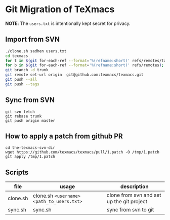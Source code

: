 # Git Migration of TeXmacs

**NOTE**: The `users.txt` is intentionally kept secret for privacy.

## Import from SVN
``` bash
./clone.sh sadhen users.txt
cd texmacs
for t in $(git for-each-ref --format='%(refname:short)' refs/remotes/tags); do git tag ${t/tags\//} $t && git branch -D -r $t; done
for b in $(git for-each-ref --format='%(refname:short)' refs/remotes); do git branch $b refs/remotes/$b && git branch -D -r $b; done
git branch -d trunk
git remote set-url origin  git@github.com:texmacs/texmacs.git
git push --all
git push --tags
```

## Sync from SVN
```
git svn fetch
git rebase trunk
git push origin master
```

## How to apply a patch from github PR
```
cd the-texmacs-svn-dir
wget https://github.com/texmacs/texmacs/pull/1.patch -O /tmp/1.patch
git apply /tmp/1.patch
```

## Scripts
| file | usage | description |
|------|------|--------------|
| clone.sh | clone.sh `<username>` `<path_to_users.txt>` | clone from svn and set up the git project |
| sync.sh  | sync.sh  | sync from svn to git                                                         |
